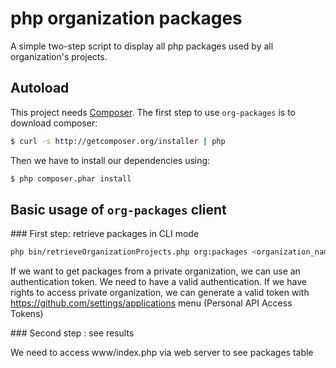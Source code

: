 # php organization packages

A simple two-step script to display all php packages used by all organization's projects.

## Autoload

This project needs [Composer](http://getcomposer.org).
The first step to use `org-packages` is to download composer:

```bash
$ curl -s http://getcomposer.org/installer | php
```

Then we have to install our dependencies using:

```bash
$ php composer.phar install
```

## Basic usage of `org-packages` client
### First step: retrieve packages in CLI mode

```sh
php bin/retrieveOrganizationProjects.php org:packages <organization_name>
```

If we want to get packages from a private organization, we can use an authentication
token. We need to have a valid authentication. If we have rights to access private
organization, we can generate a valid token with https://github.com/settings/applications
menu (Personal API Access Tokens)

### Second step : see results

We need to access www/index.php via web server to see packages table